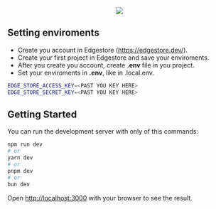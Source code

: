 <p align="center">
  <img src="https://github.com/RobertooFelipe/Byvent/assets/58612048/022ba599-c24d-48b7-8f09-b2c0b9cd00e9">
</p>

## Setting enviroments

- Create you account in Edgestore (https://edgestore.dev/).
- Create your first project in Edgestore and save your enviroments.
- After you create you account, create **.env** file in you project.
- Set your enviroments in **.env**, like in .local.env.
```bash
EDGE_STORE_ACCESS_KEY=<PAST YOU KEY HERE>
EDGE_STORE_SECRET_KEY=<PAST YOU KEY HERE>
```

## Getting Started

You can run the development server with only of this commands:

```bash
npm run dev
# or
yarn dev
# or
pnpm dev
# or
bun dev
```

Open [http://localhost:3000](http://localhost:3000) with your browser to see the result.
